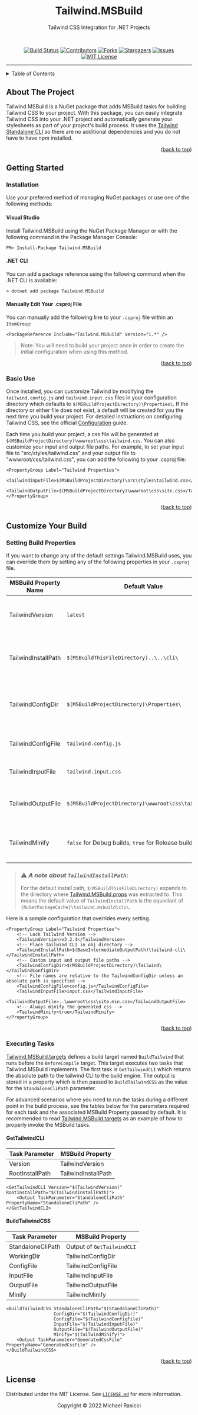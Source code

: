 <a name="readme-top"></a>
<div align="center">

# Tailwind.MSBuild

Tailwind CSS Integration for .NET Projects

<br />

<!-- PROJECT SHIELDS -->
[![Build Status][build-shield]][build-url]
[![Contributors][contributors-shield]][contributors-url]
[![Forks][forks-shield]][forks-url]
[![Stargazers][stars-shield]][stars-url]
[![Issues][issues-shield]][issues-url]
[![MIT License][license-shield]][license-url]

<hr />
</div>

<details>
  <summary>Table of Contents</summary>
  <ol>
    <li>
      <a href="#about-the-project">About The Project</a>
    </li>
    <li>
      <a href="#getting-started">Getting Started</a>
      <ul>
        <li><a href="#installation">Installation</a></li>
        <li><a href="#basic-use">Basic Use</a></li>
      </ul>
    </li>
    <li><a href="#customize-your-build">Customize Your Build</a></li>
    <ul>
        <li><a href="#setting-build-properties">Setting Build Properties</a></li>
        <li><a href="#executing-tasks">Executing Tasks</a></li>
    </ul>
    <li><a href="#license">License</a></li>
  </ol>
</details>

## About The Project

Tailwind.MSBuild is a NuGet package that adds MSBuild tasks for building Tailwind CSS to your project. With this package, you can easily integrate Tailwind CSS into your .NET project and automatically generate your stylesheets as part of your project's build process. It uses the [Tailwind Standalone CLI][tailwind-cli] so there are no additional dependencies and you do not have to have npm installed.

<p align="right">(<a href="#readme-top">back to top</a>)</p>

## Getting Started

### Installation

Use your preferred method of managing NuGet packages or use one of the following methods:

#### Visual Studio

Install Tailwind.MSBuild using the NuGet Package Manager or with the following command in the Package Manager Console:

```
PM> Install-Package Tailwind.MSBuild
```

#### .NET CLI

You can add a package reference using the following command when the .NET CLI is available:

```
> dotnet add package Tailwind.MSBuild
```

#### Manually Edit Your .csproj File

You can manually add the following line to your `.csproj` file within an `ItemGroup`:

```
<PackageReference Include="Tailwind.MSBuild" Version="1.*" />
```

> Note: You will need to build your project once in order to create the initial configuration when using this method.

<p align="right">(<a href="#readme-top">back to top</a>)</p>

### Basic Use

Once installed, you can customize Tailwind by modifying the `tailwind.config.js` and `tailwind.input.css` files in your configuration directory which defaults to `$(MSBuildProjectDirectory)\Properties\`. If the directory or either file does not exist, a default will be created for you the next time you build your project. For detailed instructions on configuring Tailwind CSS, see the official [Configuration][tailwind-docs] guide.

Each time you build your project, a css file will be generated at `$(MSBuildProjectDirectory)\wwwroot\css\tailwind.css`. You can also customize your input and output file paths. For example, to set your input file to "src/styles/tailwind.css" and your output file to "wwwroot/css/tailwind.css", you can add the following to your .csproj file:

```
<PropertyGroup Label="Tailwind Properties">
	<TailwindInputFile>$(MSBuildProjectDirectory)\src\styles\tailwind.css</TailwindInputFile>
	<TailwindOutputFile>$(MSBuildProjectDirectory)\wwwroot\css\site.css</TailwindOutputFile>
</PropertyGroup>
```

<p align="right">(<a href="#readme-top">back to top</a>)</p>

## Customize Your Build

### Setting Build Properties

If you want to change any of the default settings Tailwind.MSBuild uses, you can override them by setting any of the following properties in your `.csproj` file.

| MSBuild Property Name | Default Value                                         | Description                                                |
|-----------------------|-------------------------------------------------------|------------------------------------------------------------|
| TailwindVersion       | `latest`                                              | The version tag of the tailwind release to use.            |
| TailwindInstallPath   | `$(MSBuildThisFileDirectory)..\..\cli\`               | The directory where the tailwindcss cli should be located. |
| TailwindConfigDir     | `$(MSBuildProjectDirectory)\Properties\`              | The directory containing the tailwind configuration files. |
| TailwindConfigFile    | `tailwind.config.js`                                  | The name of the tailwind configuration file.               |
| TailwindInputFile     | `tailwind.input.css`                                  | The name of the input css file.                            |
| TailwindOutputFile    | `$(MSBuildProjectDirectory)\wwwroot\css\tailwind.css` | The path where the output css file will be located.        |
| TailwindMinify        | `false` for Debug builds, `true` for Release builds   | Whether the generated css should be minified or not.       |

>### ⚠️ *A note about `TailwindInstallPath`*:
> For the default install path, `$(MSBuildThisFileDirectory)` expands to the directory where [Tailwind.MSBuild.props][tailwind-msbuild-props] was extracted to. This means the default value of `TailwindInstallPath` is the equivilant of `{NuGetPackageCache}\tailwind.msbuild\cli\`. 

Here is a sample configuration that overrides every setting.

```
<PropertyGroup Label="Tailwind Properties">
    <!-- Lock Tailwind Version -->
    <TailwindVersion>v3.2.4</TailwindVersion>
    <!-- Place Tailwind CLI in obj directory -->
    <TailwindInstallPath>$(BaseIntermediateOutputPath)\tailwind-cli\</TailwindInstallPath>
    <!-- Custom input and output file paths -->
    <TailwindConfigDir>$(MSBuildProjectDirectory)\Tailwind\</TailwindConfigDir>
    <!-- File names are relative to the TailwindConfigDir unless an absolute path is specified -->
    <TailwindConfigFile>config.js</TailwindConfigFile>
    <TailwindInputFile>input.css</TailwindInputFile>
    <TailwindOutputFile>..\wwwroot\css\site.min.css</TailwindOutputFile>
    <!-- Always minify the generated css -->
    <TailwindMinify>true</TailwindMinify>
</PropertyGroup>
```

<p align="right">(<a href="#readme-top">back to top</a>)</p>

### Executing Tasks

[Tailwind.MSBuild.targets][tailwind-msbuild-targets] defines a build target named `BuildTailwind` that runs before the `BeforeCompile` target. This target executes two tasks that Tailwind.MSBuild implements. The first task is `GetTailwindCLI` which returns the absolute path to the tailwind CLI to the build engine. The output is stored in a property which is then passed to `BuildTailwindCSS` as the value for the `StandaloneCliPath` parameter.

For advanced scenarios where you need to run the tasks during a different point in the build process, see the tables below for the parameters required for each task and the associated MSBuild Property passed by default. It is recommended to read [Tailwind.MSBuild.targets][tailwind-msbuild-targets] as an example of how to properly invoke the MSBuild tasks.

#### GetTailwindCLI

| Task Parameter  | MSBuild Property    |
|-----------------|---------------------|
| Version         | TailwindVersion     |
| RootInstallPath | TailwindInstallPath |

```
<GetTailwindCLI Version="$(TailwindVersion)" RootInstallPath="$(TailwindInstallPath)">
    <Output TaskParameter="StandaloneCliPath" PropertyName="StandaloneCliPath" />
</GetTailwindCLI>
```

#### BuildTailwindCSS

| Task Parameter    | MSBuild Property           |
|-------------------|----------------------------|
| StandaloneCliPath | Output of `GetTailwindCLI` |
| WorkingDir        | TailwindConfigDir          |
| ConfigFile        | TailwindConfigFile         |
| InputFile         | TailwindInputFile          |
| OutputFile        | TailwindOutputFile         |
| Minify            | TailwindMinify             |

```
<BuildTailwindCSS StandaloneCliPath="$(StandaloneCliPath)"
                  ConfigDir="$(TailwindConfigDir)"
                  ConfigFile="$(TailwindConfigFile)"
                  InputFile="$(TailwindInputFile)"
                  OutputFile="$(TailwindOutputFile)"
                  Minify="$(TailwindMinify)">
    <Output TaskParameter="GeneratedCssFile" PropertyName="GeneratedCssFile" />
</BuildTailwindCSS>
```

<p align="right">(<a href="#readme-top">back to top</a>)</p>

## License

Distributed under the MIT License. See [`LICENSE.md`](./LICENSE.md) for more information.

<p align="center">Copyright © 2022 Michael Rasicci</p>

<!-- MARKDOWN LINKS & IMAGES -->
[build-shield]: https://img.shields.io/github/actions/workflow/status/mjrasicci/tailwind.msbuild/build.yml?branch=main&logo=github&style=for-the-badge
[build-url]: https://github.com/mjrasicci/tailwind.msbuild/actions/workflows/build.yml
[contributors-shield]: https://img.shields.io/github/contributors/mjrasicci/tailwind.msbuild.svg?style=for-the-badge
[contributors-url]: https://github.com/mjrasicci/tailwind.msbuild/graphs/contributors
[forks-shield]: https://img.shields.io/github/forks/mjrasicci/tailwind.msbuild.svg?style=for-the-badge
[forks-url]: https://github.com/mjrasicci/tailwind.msbuild/network/members
[stars-shield]: https://img.shields.io/github/stars/mjrasicci/tailwind.msbuild.svg?style=for-the-badge
[stars-url]: https://github.com/mjrasicci/tailwind.msbuild/stargazers
[issues-shield]: https://img.shields.io/github/issues/mjrasicci/tailwind.msbuild.svg?style=for-the-badge
[issues-url]: https://github.com/mjrasicci/tailwind.msbuild/issues
[license-shield]: https://img.shields.io/github/license/mjrasicci/tailwind.msbuild.svg?style=for-the-badge
[license-url]: https://github.com/mjrasicci/tailwind.msbuild/blob/master/LICENSE.txt
[tailwind-cli]: https://tailwindcss.com/blog/standalone-cli
[tailwind-docs]: https://tailwindcss.com/docs/configuration
[tailwind-msbuild-props]: ./Source/Tailwind.MSBuild/build/Tailwind.MSBuild.props
[tailwind-msbuild-targets]: ./Source/Tailwind.MSBuild/build/Tailwind.MSBuild.targets
